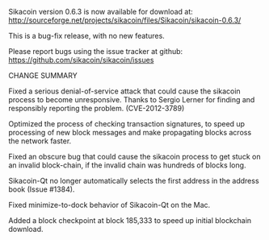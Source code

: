 Sikacoin version 0.6.3 is now available for download at:
  http://sourceforge.net/projects/sikacoin/files/Sikacoin/sikacoin-0.6.3/

This is a bug-fix release, with no new features.

Please report bugs using the issue tracker at github:
  https://github.com/sikacoin/sikacoin/issues

CHANGE SUMMARY

Fixed a serious denial-of-service attack that could cause the
sikacoin process to become unresponsive. Thanks to Sergio Lerner
for finding and responsibly reporting the problem. (CVE-2012-3789)

Optimized the process of checking transaction signatures, to
speed up processing of new block messages and make propagating
blocks across the network faster.

Fixed an obscure bug that could cause the sikacoin process to get
stuck on an invalid block-chain, if the invalid chain was
hundreds of blocks long.

Sikacoin-Qt no longer automatically selects the first address
in the address book (Issue #1384).

Fixed minimize-to-dock behavior of Sikacoin-Qt on the Mac.

Added a block checkpoint at block 185,333 to speed up initial
blockchain download.
